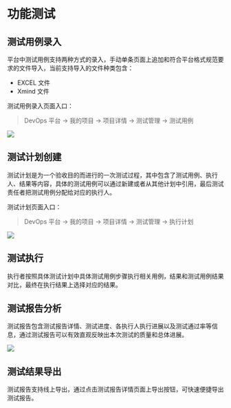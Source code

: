 # 功能测试
## 测试用例录入

平台中测试用例支持两种方式的录入，手动单条页面上追加和符合平台格式规范要求的文件导入，当前支持导入的文件种类包含：

- EXCEL 文件
- Xmind 文件

测试用例录入页面入口：

> DevOps 平台 -> 我的项目 -> 项目详情 -> 测试管理 -> 测试用例

![](http://terminus-paas.oss-cn-hangzhou.aliyuncs.com/paas-doc/2020/06/15/6bf44ea2-acba-4b7f-ad82-260e8de16283.png)

## 测试计划创建
测试计划是为一个验收目的而进行的一次测试过程，其中包含了测试用例、执行人、结果等内容，具体的测试用例可以通过新建或者从其他计划中引用，最后测试责任者把测试用例分配给对应的执行人。

测试计划页面入口：

> DevOps 平台 -> 我的项目 -> 项目详情 -> 测试管理 -> 执行计划

![](http://terminus-paas.oss-cn-hangzhou.aliyuncs.com/paas-doc/2020/06/15/56b7a0d8-18a8-4fa4-9e88-e786a05b58c4.png)

## 测试执行
执行者按照具体测试计划中具体测试用例步骤执行相关用例，结果和测试用例结果对比，最终在执行结果上选择对应的结果。

## 测试报告分析
测试报告包含测试报告详情、测试进度、各执行人执行进展以及测试通过率等信息，通过测试报告可以有效直观反映出本次测试的质量和总体进展。

![](http://terminus-paas.oss-cn-hangzhou.aliyuncs.com/paas-doc/2020/06/15/7d68fcf6-a8f8-4d78-889f-2202e3df7654.png)

## 测试结果导出
测试报告支持线上导出，通过点击测试报告详情页面上导出按钮，可快速便捷导出测试报告。

